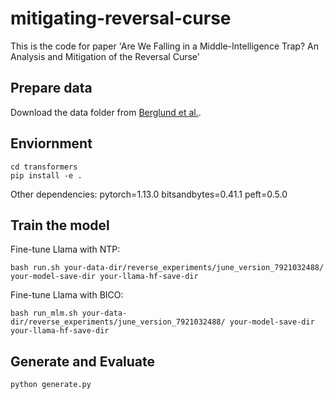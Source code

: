 # mitigating-reversal-curse
This is the code for paper 'Are We Falling in a Middle-Intelligence Trap? An Analysis and Mitigation of the Reversal Curse'

## Prepare data
Download the data folder from [Berglund et al.](https://github.com/lukasberglund/reversal_curse/tree/main).

## Enviornment

```
cd transformers
pip install -e .
```
Other dependencies:
pytorch=1.13.0
bitsandbytes=0.41.1
peft=0.5.0 

## Train the model
Fine-tune Llama with NTP:
```
bash run.sh your-data-dir/reverse_experiments/june_version_7921032488/ your-model-save-dir your-llama-hf-save-dir
```

Fine-tune Llama with BICO:
```
bash run_mlm.sh your-data-dir/reverse_experiments/june_version_7921032488/ your-model-save-dir your-llama-hf-save-dir
```

## Generate and Evaluate
```
python generate.py 
```
